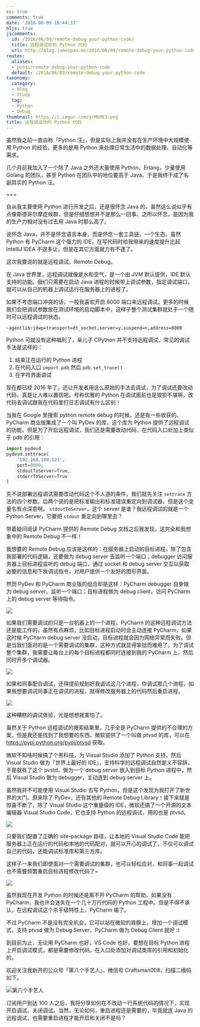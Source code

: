 ```yaml
---
cc: true
comments: true
date: '2016-06-09 16:44:37'
hljs: true
jscomments:
  id: /2016/06/09/remote-debug-your-python-code/
  title: 远程调试你的 Python 代码
  url: http://blog.jamespan.me/2016/06/09/remote-debug-your-python-code/
routes:
  aliases:
  - posts/remote-debug-your-python-code
  default: /2016/06/09/remote-debug-your-python-code
taxonomy:
  category:
  - blog
  - Study
  tag:
  - Python
  - Debug
thumbnail: https://i.imgur.com/grMb9E1.png
title: 远程调试你的 Python 代码
---
```


虽然我之前一直自称「Python 汪」，但是实际上我并没有在生产环境中大规模使用 Python 的经验，更多的是用 Python 来处理日常生活中的数据处理、自动化等需求。

几个月前我加入了一个除了 Java 之外还大量使用 Python、Erlang，少量使用 Golang 的团队，甚至 Python 在团队中的地位要高于 Java。于是我终于成了名副其实的 Python 汪。

===



自从我主要使用 Python 进行开发之后，还是很怀念 Java 的，虽然这么说似乎有点像斯德哥尔摩症候群，但是仔细想想并不是那么一回事。之所以怀念，是因为我的生产力相对没有过去用 Java 时那么高了。

说怀念 Java，并不是怀念语言本身，而是怀念一套工具链，一个生态。虽然 Python 有 PyCharm 这个强力的 IDE，在写代码时给我带来的速度提升比起 IntelliJ IDEA 不遑多让，但是在其它方面就力有不逮了。

这次我要说的就是远程调试，Remote Debug。

在 Java 世界里，远程调试就像是水和空气，是一个由 JVM 默认提供，IDE 默认支持的功能。我们只需要在启动 Java 进程的时候带上调试参数，指定调试端口，就可以从自己的机器上调试运行在服务器上的进程了。

如果不考虑端口冲突的话，一般我喜欢开启 8000 端口来远程调试。更多的时候我们会把调试参数放在测试环境的启动脚本中，这样子整个测试集群就处于一个随时可以远程调试的状态。

```
-agentlib:jdwp=transport=dt_socket,server=y,suspend=n,address=8000
```

Python 可就没有这种福利了，亲儿子 CPython 并不支持远程调试，常见的调试手法是这样的：

1. 结束正在运行的 Python 进程
2. 在代码入口 `import pdb` 然后 `pdb.set_trace()`
3. 在字符界面调试

现在都已经 2016 年了，还让开发者用这么原始的手法去调试，为了调试还要改动代码，真是让人难以置信呢。号称优雅的 Python 在调试面前也是狼狈不堪啊，改代码去调试跟我在代码里打日志调试有什么区别！

当我在 Google 里搜索 python remote debug 的时候，还是有一些收获的。PyCharm 商业版集成了一个叫 PyDev 的库，这个库为 Python 提供了远程调试的功能。但是为了开启远程调试，我们还是需要改动代码，在代码入口处加上类似于 pdb 的引用：

```python
import pydevd
pydevd.settrace(
    '192.168.100.123', 
    port=8000, 
    stdoutToServer=True, 
    stderrToServer=True
)
```

先不说部署远程调试需要改动代码这个不人道的条件，我们就先关注 `settrace` 方法的四个参数。后两个说的是把标准输出和标准错误重定向到调试器，但是这个变量名有点深意啊。 `stdoutToServer`，这个 server 是谁？我远程调试的就是一个 Python Server，它要把 `stdout` 重定向到哪里去？

带着疑问阅读 PyCharm 提供的 Remote Debug 文档之后我发现，这完全和我想象中的 Remote Debug 不一样！

我想要的 Remote Debug 应该是这样的：在服务器上启动的目标进程，除了包含我部署的代码逻辑，还要做为 debug server 去监听一个端口；debugger 访问服务器上目标进程监听的 debug 端口，通过 socket 和 debug server 交互以获取必要的信息和下发调试指令，对用户提供一个友好的图形界面。

然而 PyDev 和 PyCharm 商业版的组合却是这样：PyCharm debugger 自身做为 debug server，监听一个端口；目标进程做为 debug client，访问 PyCharm 上的 debug server 等待指令。

![](https://i.imgur.com/dV6nzKI.png)

如果我们需要调试的只是一台机器上的一个进程，PyCharm 的这种远程调试方法还是能工作的，虽然有点麻烦，比如目标进程启动时会主动连接 PyCharm，如果这时候 PyCharm debug server 没启动，目标进程就会因为网络异常而失败。但是当我们面对的是一个需要调试的集群，这种方式就显得笨拙而难用了。为了调试整个集群，我需要让每台上的每个目标进程都同时连接到我的 PyCharm 上，然后同时开多个调试器。

![](https://i.imgur.com/9n8ZNxp.png)

如果和同事配合调试，还得提前规划好我调试这几个进程，你调试那几个进程，如果我想要调试同事正在调试的进程，就得修改服务器上的代码然后重启进程。

![](https://i.imgur.com/AyeG2FX.png)

这种糟糕的调试体验，光是想想就害怕了。

虽然关于 Python 远程调试的搜索结果里，几乎全是 PyCharm 提供的不合理的方案，但是我还是找到了我想要的东西。微软提供了一个叫做 ptvsd 的库，可以在 https://pypi.python.org/pypi/ptvsd 获取。

微软不知啥时候搞了个黑科技，为 Visual Studio 添加了 Python 支持，然后 Visual Studio 做为「世界上最好的 IDE」，支持科学的远程调试自然是义不容辞，于是就有了这个 pvstd，做为一个 debug server 嵌入到目标 Python 进程中，然后 Visual Studio 做为 debugger，主动连到 debug server 上。

虽然我并不可能使用 Visual Studio 去写 Python，但是这个发现为我打开了新世界的大门。原来除了 PyDev，还有其他的 Remote Debug Library！接下来就是惊喜不断了，除了 Visual Studio 这个重量级的 IDE，微软还搞了一个开源的文本编辑器 Visual Studio Code，它也支持 Python 的远程调试，用的也是 ptvsd。

![](https://i.imgur.com/9dEPTT2.png)

只要我们配置了正确的 site-package 路径，让本地的 Visual Studio Code 能把服务器上正在运行的代码和本地的代码配对，就可以开心的调试了，不仅可以调试自己的代码，还能调试标准库和第三方库。

这样子一来我们即使面对一个需要调试的集群，也可以轻松应对，和同事一起调试也不需要频繁重启目标进程修改代码了~

![](https://i.imgur.com/BONSeTk.png)

虽然我现在开发 Python 的时候还是离不开 PyCharm 的帮助，如果没有 PyCharm，我也许会迷失在一个几十万行代码的 Python 工程中。但是不得不承认，在远程调试这个杀手级特性上，PyCharm 输了。

不过 PyCharm 不是没有完全机会，它可以站在微软的肩膀上，增加一个调试模式，支持 ptvsd 做为 Debug Server，PyCharm 做为 Debug Client 就好 :)

到目前为止，无论用 PyCharm 也好，VS Code 也好，要想在目标 Python 进程上开启调试模式，都是需要修改代码，在入口处添加对调试类库的引用和初始化的。

欢迎关注我新开的公众号「第八个手艺人」，微信号 Craftsman008，扫描二维码如下。

![第八个手艺人](https://i.imgur.com/YJJXwgh.jpg)

订阅用户到达 100 人之后，我将分享如何在不改动一行系统代码的情况下，实现开启调试、关闭调试。当然，无论如何，重启进程还是需要的，毕竟就连 Java 的远程调试，也需要重启进程才能开启和关闭不是吗？